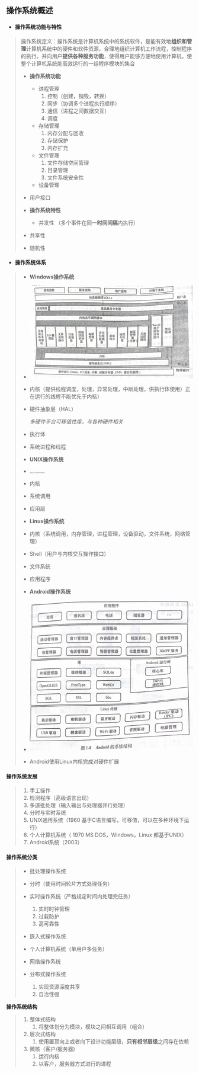 ## 操作系统概述

- #### 操作系统功能与特性

>
> 操作系统定义：操作系统是计算机系统中的系统软件，是能有效地**组织和管理**计算机系统中的硬件和软件资源，合理地组织计算机工作流程，控制程序的执行，并向用户**提供各种服务功能**，使得用户能够方便地使用计算机，使整个计算机系统能高效运行的一组程序模块的集合
>
> - **操作系统功能**
>   - 进程管理
>     1. 控制（创建，销毁，转换）
>     2. 同步（协调多个进程执行顺序）
>     3. 通信（进程之间数据交互）
>     4. 调度
>   - 存储管理
>     1. 内存分配与回收
>     2. 存储保护
>     3. 内存扩充
>   - 文件管理
>     1. 文件存储空间管理
>     2. 目录管理
>     3. 文件系统安全性
>   - 设备管理
>  - 用户接口
> - **操作系统特性**
>
>   - 并发性 （多个事件在同一**时间间隔**内执行）
>  - 共享性
>   - 随机性
>
- #### **操作系统体系**

>- **Windows操作系统**
>
>  - ![image-20220106213128264](image-20220106213128264.png) 
>
>  - 内核（提供线程调度，处理，异常处理，中断处理，供执行体使用）正在运行的线程不能优先于内核）
>
>  - 硬件抽象层（HAL）
>
>    *多硬件平台可移值性库，与各种硬件相关*
>
>  - 执行体
>
>  - 系统进程和线程 
>
>- **UNIX操作系统**
>
>  - <img src="image-20220106213859224.png" alt="image-20220106213859224" style="zoom:20%;" /> 
>  - 内核
>  - 系统调用
>  - 应用层
>
>- **Linux操作系统**
>
>  - 内核（系统调用，内存管理，进程管理，设备驱动，文件系统，网络管理）
>  - Shell（用户与内核交互操作接口）
>  - 文件系统
>  - 应用程序
>
>- **Android操作系统**
>
>  - ![image-20220106214830906](image-20220106214830906.png) 
>  - Android使用Linux内核完成对硬件扩展

#### **操作系统发展**

> 1. 手工操作
> 2. 检测程序（高级语言出现）
> 3. 多道批处理（输入输出与处理器并行处理）
> 4. 分时与实时系统
> 5. UNIX通用系统（1960 基于C语言编写，可移值，可以在多种环境下运行）
> 6. 个人计算机系统（ 1970 MS DOS，Windows，Linux 都基于UNIX）
> 7. Android系统（2003）

#### **操作系统分类**

> - 批处理操作系统
>
> - 分时（使用时间轮片方式处理任务）
>
> - 实时操作系统（严格规定时间内处理完任务）
>
>   1. 实时时钟管理
>   2. 过载防护
>   3. 高可靠性
>   
> - 嵌入式操作系统
>
> - 个人计算机系统（单用户多任务）
>
> - 网络操作系统
>
> - 分布式操作系统
>
>   1. 实现资源深度共享
>   2. 自治性强
>

**操作系统结构**

> 1. 整体式结构
>    1. 将整体划分为模块，模块之间相互调用（组合）
> 2. 层次式结构
>    1. 使用置顶向上或者向下设计功能层级，**只有相邻层级**之间存在依赖
> 3. 微核（客户/服务器)
>    1. 运行内核
>    2. 以客户，服务器方式进行的进程

